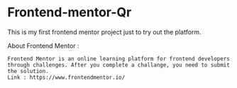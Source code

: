 # Frontend-mentor-Qr

This is my first frontend mentor project just to try out the platform.

About Frontend Mentor :

    Frontend Mentor is an online learning platform for frontend developers through challenges. After you complete a challange, you need to submit the solution.
    Link : https://www.frontendmentor.io/